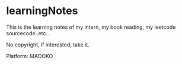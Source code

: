 # learningNotes

This is the learning notes of my intern, my book reading, my leetcode sourcecode..etc..

No copyright, if interested, take it.

Platform: MADOKO
